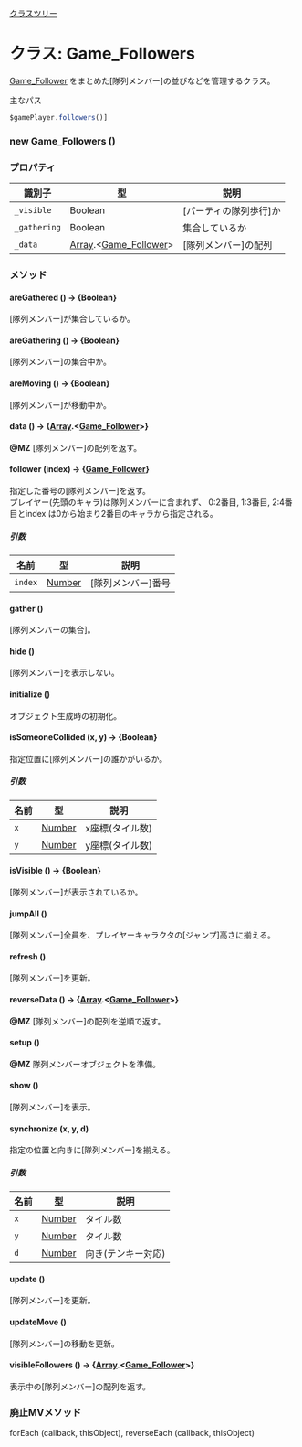 [クラスツリー](index.md)

# クラス: Game_Followers

[Game_Follower](Game_Follower.md) をまとめた[隊列メンバー]の並びなどを管理するクラス。

主なパス
```js
$gamePlayer.followers()]
```

### new Game_Followers ()

### プロパティ

| 識別子 | 型 | 説明 |
| --- | --- | --- |
| `_visible` | Boolean | [パーティの隊列歩行]か |
| `_gathering` | Boolean | 集合しているか |
| `_data` | [Array](Array.md).&lt;[Game_Follower](Game_Follower.md)&gt; | [隊列メンバー]の配列 |


### メソッド

#### areGathered () → {Boolean}
[隊列メンバー]が集合しているか。


#### areGathering () → {Boolean}
[隊列メンバー]の集合中か。


#### areMoving () → {Boolean}
[隊列メンバー]が移動中か。


#### data () → {[Array](Array.md).&lt;[Game_Follower](Game_Follower.md)&gt;}
**@MZ** [隊列メンバー]の配列を返す。


#### follower (index) → {[Game_Follower](Game_Follower.md)}
指定した番号の[隊列メンバー]を返す。<br />
プレイヤー(先頭のキャラ)は隊列メンバーに含まれず、 0:2番目, 1:3番目, 2:4番目とindex は0から始まり2番目のキャラから指定される。

##### 引数

| 名前 | 型 | 説明 |
| --- | --- | --- |
| `index` | [Number](Number.md) | [隊列メンバー]番号 |


#### gather ()
[隊列メンバーの集合]。


#### hide ()
[隊列メンバー]を表示しない。


#### initialize ()
 オブジェクト生成時の初期化。


#### isSomeoneCollided (x, y) → {Boolean}
 指定位置に[隊列メンバー]の誰かがいるか。

##### 引数

| 名前 | 型 | 説明 |
| --- | --- | --- |
| `x` | [Number](Number.md) |  x座標(タイル数) |
| `y` | [Number](Number.md) |  y座標(タイル数) |


#### isVisible () → {Boolean}
[隊列メンバー]が表示されているか。


#### jumpAll ()
[隊列メンバー]全員を、プレイヤーキャラクタの[ジャンプ]高さに揃える。


#### refresh ()
[隊列メンバー]を更新。


#### reverseData () → {[Array](Array.md).&lt;[Game_Follower](Game_Follower.md)&gt;}
**@MZ** [隊列メンバー]の配列を逆順で返す。


#### setup ()
**@MZ** 隊列メンバーオブジェクトを準備。


#### show ()
[隊列メンバー]を表示。


#### synchronize (x, y, d)
 指定の位置と向きに[隊列メンバー]を揃える。

##### 引数

| 名前 | 型 | 説明 |
| --- | --- | --- |
| `x` | [Number](Number.md) |  タイル数 |
| `y` | [Number](Number.md) |  タイル数 |
| `d` | [Number](Number.md) |  向き(テンキー対応) |


#### update ()
[隊列メンバー]を更新。


#### updateMove ()
[隊列メンバー]の移動を更新。


#### visibleFollowers () → {[Array](Array.md).<[Game_Follower](Game_Follower.md)>}
 表示中の[隊列メンバー]の配列を返す。


### 廃止MVメソッド
forEach (callback, thisObject), reverseEach (callback, thisObject)